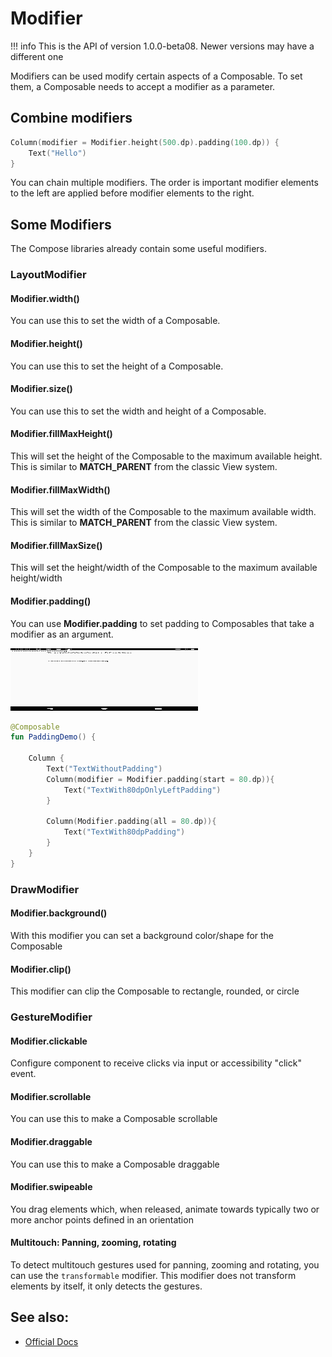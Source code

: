 # Modifier

!!! info
    This is the API of version 1.0.0-beta08. Newer versions may have a different one

Modifiers can be used modify certain aspects of a Composable.
To set them, a Composable needs to accept a modifier as a parameter.

## Combine modifiers    
```kotlin
Column(modifier = Modifier.height(500.dp).padding(100.dp)) {
    Text("Hello")
}
```
You can chain multiple modifiers.
The order is important modifier elements to the left are applied before modifier elements to the right.

## Some Modifiers
The Compose libraries already contain some useful modifiers.
 
### LayoutModifier

#### Modifier.width()
You can use this to set the width of a Composable.

#### Modifier.height()
You can use this to set the height of a Composable.

#### Modifier.size()
You can use this to set the width and height of a Composable.

#### Modifier.fillMaxHeight()
This will set the height of the Composable to the maximum available height. This is similar to **MATCH_PARENT** from the classic View system.

#### Modifier.fillMaxWidth()
This will set the width of the Composable to the maximum available width. This is similar to **MATCH_PARENT** from the classic View system.

#### Modifier.fillMaxSize()
This will set the height/width of the Composable to the maximum available height/width

####  Modifier.padding()
You can use **Modifier.padding** to set padding to Composables that take a modifier as an argument.

<p align="left">
  <img src ="../../images/general/modifier/PaddingExample.png" height=100 width=300 />
</p>

```kotlin
@Composable
fun PaddingDemo() {

    Column {
        Text("TextWithoutPadding")
        Column(modifier = Modifier.padding(start = 80.dp)){
            Text("TextWith80dpOnlyLeftPadding")
        }

        Column(Modifier.padding(all = 80.dp)){
            Text("TextWith80dpPadding")
        }
    }
}
```

### DrawModifier

#### Modifier.background()
With this modifier you can set a background color/shape for the Composable

#### Modifier.clip()
This modifier can clip the Composable to rectangle, rounded, or circle

### GestureModifier

#### Modifier.clickable
Configure component to receive clicks via input or accessibility "click" event.


#### Modifier.scrollable
You can use this to make a Composable scrollable

#### Modifier.draggable
You can use this to make a Composable draggable

#### Modifier.swipeable
You drag elements which, when released, animate towards typically two or more anchor points defined in an orientation

#### Multitouch: Panning, zooming, rotating
To detect multitouch gestures used for panning, zooming and rotating, you can use the ``transformable`` modifier. This modifier does not transform elements by itself, it only detects the gestures.


## See also:
* [Official Docs](https://developer.android.com/reference/kotlin/androidx/compose/ui/Modifier)
